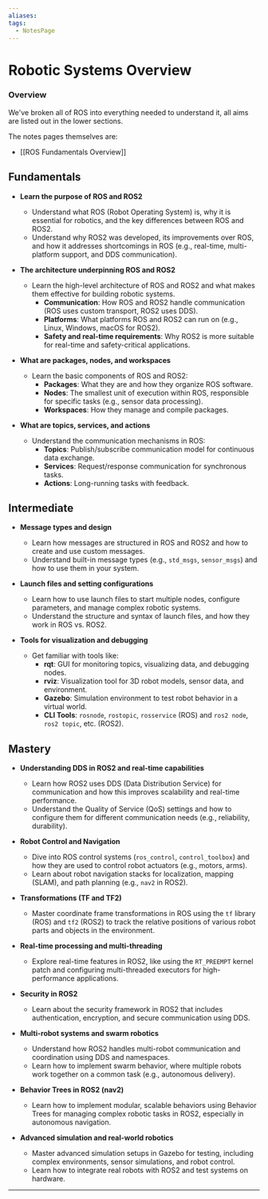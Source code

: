 ```yaml
---
aliases: 
tags:
  - NotesPage
---
```


# Robotic Systems Overview

### Overview

We've broken all of ROS into everything needed to understand it, all aims are listed out in the lower sections. 

The notes pages themselves are:
- [[ROS Fundamentals Overview]]

## Fundamentals

- **Learn the purpose of ROS and ROS2**
  - Understand what ROS (Robot Operating System) is, why it is essential for robotics, and the key differences between ROS and ROS2.
  - Understand why ROS2 was developed, its improvements over ROS, and how it addresses shortcomings in ROS (e.g., real-time, multi-platform support, and DDS communication).

- **The architecture underpinning ROS and ROS2**
  - Learn the high-level architecture of ROS and ROS2 and what makes them effective for building robotic systems.
    - **Communication**: How ROS and ROS2 handle communication (ROS uses custom transport, ROS2 uses DDS).
    - **Platforms**: What platforms ROS and ROS2 can run on (e.g., Linux, Windows, macOS for ROS2).
    - **Safety and real-time requirements**: Why ROS2 is more suitable for real-time and safety-critical applications.

- **What are packages, nodes, and workspaces**
  - Learn the basic components of ROS and ROS2:
    - **Packages**: What they are and how they organize ROS software.
    - **Nodes**: The smallest unit of execution within ROS, responsible for specific tasks (e.g., sensor data processing).
    - **Workspaces**: How they manage and compile packages.

- **What are topics, services, and actions**
  - Understand the communication mechanisms in ROS:
    - **Topics**: Publish/subscribe communication model for continuous data exchange.
    - **Services**: Request/response communication for synchronous tasks.
    - **Actions**: Long-running tasks with feedback.
## Intermediate

- **Message types and design**
  - Learn how messages are structured in ROS and ROS2 and how to create and use custom messages.
  - Understand built-in message types (e.g., `std_msgs`, `sensor_msgs`) and how to use them in your system.

- **Launch files and setting configurations**
  - Learn how to use launch files to start multiple nodes, configure parameters, and manage complex robotic systems.
  - Understand the structure and syntax of launch files, and how they work in ROS vs. ROS2.

- **Tools for visualization and debugging**
  - Get familiar with tools like:
    - **rqt**: GUI for monitoring topics, visualizing data, and debugging nodes.
    - **rviz**: Visualization tool for 3D robot models, sensor data, and environment.
    - **Gazebo**: Simulation environment to test robot behavior in a virtual world.
    - **CLI Tools**: `rosnode`, `rostopic`, `rosservice` (ROS) and `ros2 node`, `ros2 topic`, etc. (ROS2).
## Mastery

- **Understanding DDS in ROS2 and real-time capabilities**
  - Learn how ROS2 uses DDS (Data Distribution Service) for communication and how this improves scalability and real-time performance.
  - Understand the Quality of Service (QoS) settings and how to configure them for different communication needs (e.g., reliability, durability).

- **Robot Control and Navigation**
  - Dive into ROS control systems (`ros_control`, `control_toolbox`) and how they are used to control robot actuators (e.g., motors, arms).
  - Learn about robot navigation stacks for localization, mapping (SLAM), and path planning (e.g., `nav2` in ROS2).

- **Transformations (TF and TF2)**
  - Master coordinate frame transformations in ROS using the `tf` library (ROS) and `tf2` (ROS2) to track the relative positions of various robot parts and objects in the environment.

- **Real-time processing and multi-threading**
  - Explore real-time features in ROS2, like using the `RT_PREEMPT` kernel patch and configuring multi-threaded executors for high-performance applications.

- **Security in ROS2**
  - Learn about the security framework in ROS2 that includes authentication, encryption, and secure communication using DDS.
  
- **Multi-robot systems and swarm robotics**
  - Understand how ROS2 handles multi-robot communication and coordination using DDS and namespaces.
  - Learn how to implement swarm behavior, where multiple robots work together on a common task (e.g., autonomous delivery).

- **Behavior Trees in ROS2 (nav2)**
  - Learn how to implement modular, scalable behaviors using Behavior Trees for managing complex robotic tasks in ROS2, especially in autonomous navigation.

- **Advanced simulation and real-world robotics**
  - Master advanced simulation setups in Gazebo for testing, including complex environments, sensor simulations, and robot control.
  - Learn how to integrate real robots with ROS2 and test systems on hardware.

---